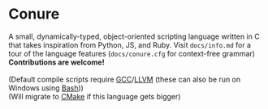 # Conure
A small, dynamically-typed, object-oriented scripting language written in C that takes inspiration from Python, JS, and Ruby.
Visit `docs/info.md` for a tour of the language features (`docs/conure.cfg` for context-free grammar)<br/>
**Contributions are welcome!**<br/>
<br/>
(Default compile scripts require [GCC](https://gcc.gnu.org)/[LLVM](http://llvm.org) (these can also be run on Windows using [Bash](https://www.gnu.org/software/bash/)))<br/>
(Will migrate to [CMake](https://cmake.org) if this language gets bigger)
